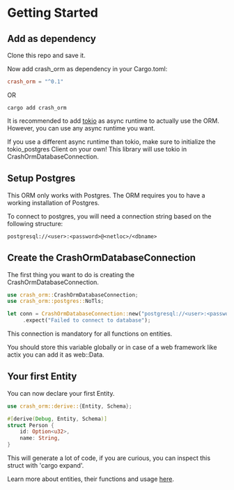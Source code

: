# Getting Started

## Add as dependency
Clone this repo and save it.

Now add crash_orm as dependency in your Cargo.toml:

```toml
crash_orm = "^0.1"
```

OR

```shell
cargo add crash_orm
```

It is recommended to add [tokio](https://crates.io/crates/tokio) as async runtime to actually use the ORM.
However, you can use any async runtime you want.

If you use a different async runtime than tokio, make sure to initialize the tokio_postgres Client on your own!
This library will use tokio in CrashOrmDatabaseConnection.

## Setup Postgres
This ORM only works with Postgres. 
The ORM requires you to have a working installation of Postgres.

To connect to postgres, you will need a connection string based on the following structure:

```
postgresql://<user>:<password>@<netloc>/<dbname>
```

## Create the CrashOrmDatabaseConnection
The first thing you want to do is creating the CrashOrmDatabaseConnection.

```rust
use crash_orm::CrashOrmDatabaseConnection;
use crash_orm::postgres::NoTls;

let conn = CrashOrmDatabaseConnection::new("postgresql://<user>:<password>@<netloc>/<dbname>", NoTls).await
     .expect("Failed to connect to database");
```

This connection is mandatory for all functions on entities.

You should store this variable globally or in case of a web framework like actix you can add it as web::Data.

## Your first Entity
You can now declare your first Entity.

```rust
use crash_orm::derive::{Entity, Schema};

#[derive(Debug, Entity, Schema)]
struct Person {
    id: Option<u32>,
    name: String,
}
```

This will generate a lot of code, if you are curious, you can inspect this struct with 'cargo expand'.

Learn more about entities, their functions and usage [here](../Entity/Readme.md).

